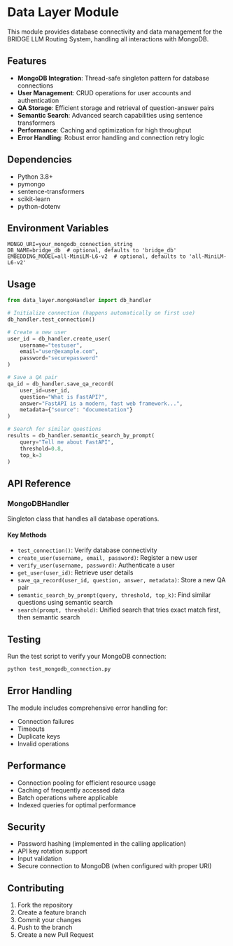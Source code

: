 # Data Layer Module

This module provides database connectivity and data management for the BRIDGE LLM Routing System, handling all interactions with MongoDB.

## Features

- **MongoDB Integration**: Thread-safe singleton pattern for database connections
- **User Management**: CRUD operations for user accounts and authentication
- **QA Storage**: Efficient storage and retrieval of question-answer pairs
- **Semantic Search**: Advanced search capabilities using sentence transformers
- **Performance**: Caching and optimization for high throughput
- **Error Handling**: Robust error handling and connection retry logic

## Dependencies

- Python 3.8+
- pymongo
- sentence-transformers
- scikit-learn
- python-dotenv

## Environment Variables

```
MONGO_URI=your_mongodb_connection_string
DB_NAME=bridge_db  # optional, defaults to 'bridge_db'
EMBEDDING_MODEL=all-MiniLM-L6-v2  # optional, defaults to 'all-MiniLM-L6-v2'
```

## Usage

```python
from data_layer.mongoHandler import db_handler

# Initialize connection (happens automatically on first use)
db_handler.test_connection()

# Create a new user
user_id = db_handler.create_user(
    username="testuser",
    email="user@example.com",
    password="securepassword"
)

# Save a QA pair
qa_id = db_handler.save_qa_record(
    user_id=user_id,
    question="What is FastAPI?",
    answer="FastAPI is a modern, fast web framework...",
    metadata={"source": "documentation"}
)

# Search for similar questions
results = db_handler.semantic_search_by_prompt(
    query="Tell me about FastAPI",
    threshold=0.8,
    top_k=3
)
```

## API Reference

### MongoDBHandler

Singleton class that handles all database operations.

#### Key Methods

- `test_connection()`: Verify database connectivity
- `create_user(username, email, password)`: Register a new user
- `verify_user(username, password)`: Authenticate a user
- `get_user(user_id)`: Retrieve user details
- `save_qa_record(user_id, question, answer, metadata)`: Store a new QA pair
- `semantic_search_by_prompt(query, threshold, top_k)`: Find similar questions using semantic search
- `search(prompt, threshold)`: Unified search that tries exact match first, then semantic search

## Testing

Run the test script to verify your MongoDB connection:

```bash
python test_mongodb_connection.py
```

## Error Handling

The module includes comprehensive error handling for:
- Connection failures
- Timeouts
- Duplicate keys
- Invalid operations

## Performance

- Connection pooling for efficient resource usage
- Caching of frequently accessed data
- Batch operations where applicable
- Indexed queries for optimal performance

## Security

- Password hashing (implemented in the calling application)
- API key rotation support
- Input validation
- Secure connection to MongoDB (when configured with proper URI)

## Contributing

1. Fork the repository
2. Create a feature branch
3. Commit your changes
4. Push to the branch
5. Create a new Pull Request
